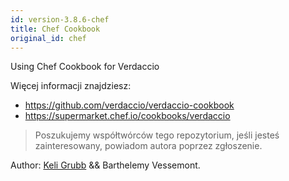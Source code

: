```yaml
---
id: version-3.8.6-chef
title: Chef Cookbook
original_id: chef
---
```

Using Chef Cookbook for Verdaccio

Więcej informacji znajdziesz:

* <https://github.com/verdaccio/verdaccio-cookbook>
* <https://supermarket.chef.io/cookbooks/verdaccio>

> Poszukujemy współtwórców tego repozytorium, jeśli jesteś zainteresowany, powiadom autora poprzez zgłoszenie.

Author: [Keli Grubb](https://github.com/kgrubb) && Barthelemy Vessemont.